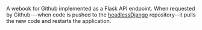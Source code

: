 A webook for Github implemented as a Flask API endpoint. When requested by Github---when code is pushed to the [headlessDjango](https://github.com/jamalrob/headlessDjango) repository--it pulls the new code and restarts the application.